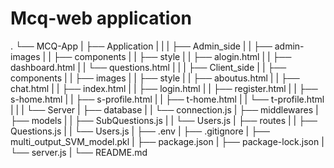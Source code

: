 # Mcq-web application
.
└── MCQ-App
    |
    ├── Application
    |   |
    |   ├── Admin_side
    |   |   ├── admin-images
    |   |   ├── components
    |   |   ├── style
    |   |   ├── alogin.html
    |   |   ├── dashboard.html
    |   |   └── questions.html
    |   |
    |   ├── Client_side
    |   |   ├── components
    |   |   ├── images
    |   |   ├── style
    |   |   ├── aboutus.html
    |   |   ├── chat.html
    |   |   ├── index.html
    |   |   ├── login.html
    |   |   ├── register.html
    |   |   ├── s-home.html
    |   |   ├── s-profile.html
    |   |   ├── t-home.html
    |   |   └── t-profile.html
    |   |
    |   └── Server
    |       ├── database
    |       |   └── connection.js
    |       ├── middlewares
    |       ├── models
    |       |   ├── SubQuestions.js
    |       |   └── Users.js
    |       ├── routes
    |       |   ├── Questions.js
    |       |   └── Users.js
    |       ├── .env
    |       ├── .gitignore
    |       ├── multi_output_SVM_model.pkl
    |       ├── package.json
    |       ├── package-lock.json
    |       └── server.js
    |
    └── README.md
